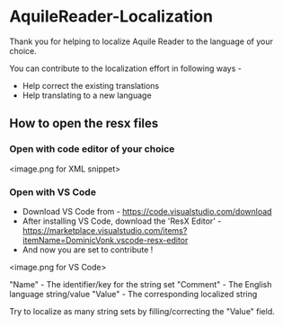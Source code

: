 # AquileReader-Localization

Thank you for helping to localize Aquile Reader to the language of your choice.

You can contribute to the localization effort in following ways -
* Help correct the existing translations
* Help translating to a new language

## How to open the resx files ##

### Open with code editor of your choice  ###

<image.png for XML snippet>

### Open with VS Code  ###
* Download VS Code from - https://code.visualstudio.com/download
* After installing VS Code, download the 'ResX Editor' - https://marketplace.visualstudio.com/items?itemName=DominicVonk.vscode-resx-editor
* And now you are set to contribute !

<image.png for VS Code>

"Name" - The identifier/key for the string set
"Comment" - The English language string/value
"Value" - The corresponding localized string

Try to localize as many string sets by filling/correcting the "Value" field.
